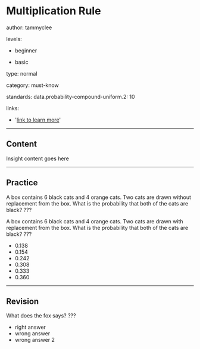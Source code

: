 # Multiplication Rule
author: tammyclee

levels:

  - beginner

  - basic

type: normal

category: must-know

standards:
  data.probability-compound-uniform.2: 10

links:

  - '[link to learn more](https://enki.com)'

---
## Content

Insight content goes here

---
## Practice

A box contains 6 black cats and 4 orange cats. Two cats are drawn without replacement from the box. What is the probability that both of the cats are black?
???

A box contains 6 black cats and 4 orange cats. Two cats are drawn with replacement from the box. What is the probability that both of the cats are black?
???

* 0.138
* 0.154
* 0.242
* 0.308
* 0.333
* 0.360

---
## Revision

What does the fox says?
???

* right answer
* wrong answer
* wrong answer 2
